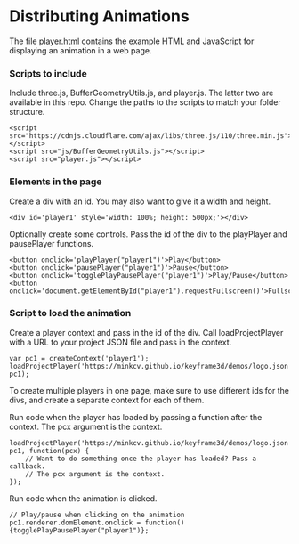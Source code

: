 # Distributing Animations

The file [player.html](../player.html) contains the example HTML and JavaScript for displaying an animation in a web page.

### Scripts to include

Include three.js, BufferGeometryUtils.js, and player.js. The latter two are available in this repo. Change the paths to the scripts to match your folder structure.

```
<script src="https://cdnjs.cloudflare.com/ajax/libs/three.js/110/three.min.js"></script>
<script src="js/BufferGeometryUtils.js"></script>
<script src="player.js"></script>
```

### Elements in the page

Create a div with an id. You may also want to give it a width and height.

```
<div id='player1' style='width: 100%; height: 500px;'></div>
```

Optionally create some controls. Pass the id of the div to the playPlayer and pausePlayer functions.

```
<button onclick='playPlayer("player1")'>Play</button>
<button onclick='pausePlayer("player1")'>Pause</button>
<button onclick='togglePlayPausePlayer("player1")'>Play/Pause</button>
<button onclick='document.getElementById("player1").requestFullscreen()'>Fullscreen</button>
```

### Script to load the animation

Create a player context and pass in the id of the div.
Call loadProjectPlayer with a URL to your project JSON file and pass in the context.

```
var pc1 = createContext('player1');
loadProjectPlayer('https://minkcv.github.io/keyframe3d/demos/logo.json', pc1);
```

To create multiple players in one page, make sure to use different ids for the divs, and create a separate context for each of them.

Run code when the player has loaded by passing a function after the context. The pcx argument is the context.

```
loadProjectPlayer('https://minkcv.github.io/keyframe3d/demos/logo.json', pc1, function(pcx) {
    // Want to do something once the player has loaded? Pass a callback.
    // The pcx argument is the context.
});
```

Run code when the animation is clicked.

```
// Play/pause when clicking on the animation
pc1.renderer.domElement.onclick = function(){togglePlayPausePlayer("player1")};
```

